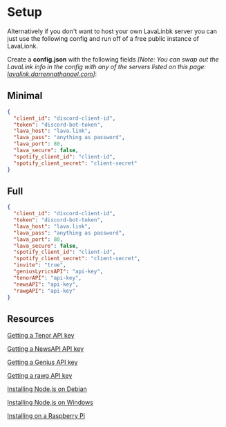 # Setup

Alternatively if you don't want to host your own LavaLinbk server you can just use the following config and run off of a free public instance of LavaLionk.

Create a **config.json** with the following fields *[Note: You can swap out the LavaLink info in the config with any of the servers listed on this page: [lavalink.darrennathanael.com](https://lavalink.darrennathanael.com/)]*:

## Minimal

```json
{
  "client_id": "discord-client-id",
  "token": "discord-bot-token",
  "lava_host": "lava.link",
  "lava_pass": "anything as password",
  "lava_port": 80,
  "lava_secure": false,
  "spotify_client_id": "client-id",
  "spotify_client_secret": "client-secret"
}
```

## Full

```json
{
  "client_id": "discord-client-id",
  "token": "discord-bot-token",
  "lava_host": "lava.link",
  "lava_pass": "anything as password",
  "lava_port": 80,
  "lava_secure": false,
  "spotify_client_id": "client-id",
  "spotify_client_secret": "client-secret",
  "invite": "true",
  "geniusLyricsAPI": "api-key",
  "tenorAPI": "api-key",
  "newsAPI": "api-key",
  "rawgAPI": "api-key"
}
```

## Resources

[Getting a Tenor API key](https://tenor.com/developer/keyregistration)

[Getting a NewsAPI API key](https://newsapi.org/)

[Getting a Genius API key](https://genius.com/api-clients/new)

[Getting a rawg API key](https://rawg.io/apidocs)

[Installing Node.js on Debian](https://www.digitalocean.com/community/tutorials/how-to-set-up-a-node-js-application-for-production-on-debian-9)

[Installing Node.js on Windows](https://treehouse.github.io/installation-guides/windows/node-windows.html)

[Installing on a Raspberry Pi](https://github.com/galnir/Master-Bot/wiki/Running-the-bot-on-a-Raspberry-Pi)
